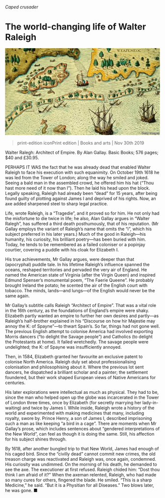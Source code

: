 ###### Caped crusader

# The world-changing life of Walter Raleigh 

![image](images/20191130_bkp509.jpg) 

> print-edition iconPrint edition | Books and arts | Nov 30th 2019 

Walter Ralegh: Architect of Empire. By Alan Gallay. Basic Books; 576 pages; $40 and £30.95. 

PERHAPS IT WAS the fact that he was already dead that enabled Walter Raleigh to face his execution with such equanimity. On October 19th 1618 he was led from the Tower of London; along the way he smiled and joked. Seeing a bald man in the assembled crowd, he offered him his hat (“Thou hast more need of it now than I”). Then he laid his head upon the block. Legally speaking, Raleigh had already been “dead” for 15 years, after being found guilty of plotting against James I and deprived of his rights. Now, an axe added sharpened steel to sharp legal practice. 

Life, wrote Raleigh, is a “Tragedie”, and it proved so for him. He not only had the misfortune to die twice in life; he also, Alan Gallay argues in “Walter Ralegh”, has suffered a third death posthumously, that of his reputation. (Mr Gallay employs the variant of Raleigh’s name that omits the “i”, which his subject preferred in his later years.) Much of the good in Raleigh—his humanity, his curiosity, his brilliant poetry—has been buried with him. Today, he tends to be remembered as a failed coloniser or a popinjay courtier, covering a puddle with his cloak for Elizabeth I. 

His true achievements, Mr Gallay argues, were deeper than that (apocryphal) puddle tale. In his lifetime Raleigh’s influence spanned the oceans, reshaped territories and pervaded the very air of England. He named the American state of Virginia (after the Virgin Queen) and inspired Edmund Spenser’s monumental poem, “The Faerie Queene”. He probably brought Ireland the potato; he scented the air of the English court with tobacco. The minds, lands—and lungs—of the English would never be the same again. 

Mr Gallay’s subtitle calls Raleigh “Architect of Empire”. That was a vital role in the 16th century, as the foundations of England’s empire were shaky. Elizabeth partly wanted an empire to further her own desires and partly—as Raleigh’s half-brother explained in his “Discourse on how hir Majestie may annoy the K: of Spayne”—to thwart Spain’s. So far, things had not gone well. The previous English attempt to colonise America had involved exporting Morris dancers (“to delight the Savage people”) and Catholics (to delight the Protestants at home). It failed wretchedly. The savage people were undelighted; the K: of Spayne was insufficiently annoyed. 

Then, in 1584, Elizabeth granted her favourite an exclusive patent to colonise North America. Raleigh duly set about professionalising colonisation and philosophising about it. Where the previous lot sent dancers, he dispatched a brilliant scholar and a painter; the settlement foundered, but their work shaped European views of Native Americans for centuries. 

His later explorations were intellectual as much as physical. They had to be, since the man who helped open up the globe was incarcerated in the Tower of London three times, once by Elizabeth (for secretly marrying her lady-in-waiting) and twice by James I. While inside, Raleigh wrote a history of the world and experimented with making medicines that many, including royalty, swore by. Prince Henry, a son of James I, described imprisoning such a man as like keeping “a bird in a cage”. There are moments when Mr Gallay’s prose, which includes sentences about “gendered interpretations of the New World”, can feel as though it is doing the same. Still, his affection for his subject shines through. 

By 1618, after another bungled trip to that New World, James had enough of his caged bird. Since the “civilly dead” cannot commit new crimes, the old treason charge was reactivated and Raleigh was, once again, condemned. His curiosity was undimmed. On the morning of his death, he demanded to see the axe. The executioner at first refused. Raleigh chided him: “Dost thou think I am afraid of it?” When the axeman relented, Raleigh, who had made so many cures for others, fingered the blade. He smiled. “This is a sharp Medicine,” he said. “But it is a Physitian for all Diseases.” Two blows later, he was gone. ■ 

